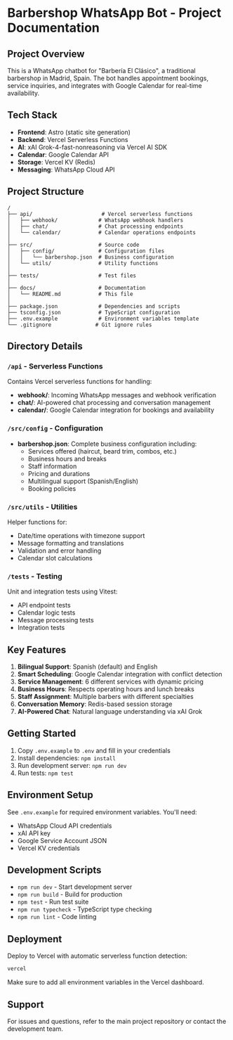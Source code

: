 # Barbershop WhatsApp Bot - Project Documentation

## Project Overview

This is a WhatsApp chatbot for "Barbería El Clásico", a traditional barbershop in Madrid, Spain. The bot handles appointment bookings, service inquiries, and integrates with Google Calendar for real-time availability.

## Tech Stack

- **Frontend**: Astro (static site generation)
- **Backend**: Vercel Serverless Functions
- **AI**: xAI Grok-4-fast-nonreasoning via Vercel AI SDK
- **Calendar**: Google Calendar API
- **Storage**: Vercel KV (Redis)
- **Messaging**: WhatsApp Cloud API

## Project Structure

```
/
├── api/                      # Vercel serverless functions
│   ├── webhook/             # WhatsApp webhook handlers
│   ├── chat/                # Chat processing endpoints
│   └── calendar/            # Calendar operations endpoints
│
├── src/                     # Source code
│   ├── config/              # Configuration files
│   │   └── barbershop.json  # Business configuration
│   └── utils/               # Utility functions
│
├── tests/                   # Test files
│
├── docs/                    # Documentation
│   └── README.md            # This file
│
├── package.json             # Dependencies and scripts
├── tsconfig.json            # TypeScript configuration
├── .env.example             # Environment variables template
└── .gitignore              # Git ignore rules
```

## Directory Details

### `/api` - Serverless Functions

Contains Vercel serverless functions for handling:
- **webhook/**: Incoming WhatsApp messages and webhook verification
- **chat/**: AI-powered chat processing and conversation management
- **calendar/**: Google Calendar integration for bookings and availability

### `/src/config` - Configuration

- **barbershop.json**: Complete business configuration including:
  - Services offered (haircut, beard trim, combos, etc.)
  - Business hours and breaks
  - Staff information
  - Pricing and durations
  - Multilingual support (Spanish/English)
  - Booking policies

### `/src/utils` - Utilities

Helper functions for:
- Date/time operations with timezone support
- Message formatting and translations
- Validation and error handling
- Calendar slot calculations

### `/tests` - Testing

Unit and integration tests using Vitest:
- API endpoint tests
- Calendar logic tests
- Message processing tests
- Integration tests

## Key Features

1. **Bilingual Support**: Spanish (default) and English
2. **Smart Scheduling**: Google Calendar integration with conflict detection
3. **Service Management**: 6 different services with dynamic pricing
4. **Business Hours**: Respects operating hours and lunch breaks
5. **Staff Assignment**: Multiple barbers with different specialties
6. **Conversation Memory**: Redis-based session storage
7. **AI-Powered Chat**: Natural language understanding via xAI Grok

## Getting Started

1. Copy `.env.example` to `.env` and fill in your credentials
2. Install dependencies: `npm install`
3. Run development server: `npm run dev`
4. Run tests: `npm test`

## Environment Setup

See `.env.example` for required environment variables. You'll need:
- WhatsApp Cloud API credentials
- xAI API key
- Google Service Account JSON
- Vercel KV credentials

## Development Scripts

- `npm run dev` - Start development server
- `npm run build` - Build for production
- `npm test` - Run test suite
- `npm run typecheck` - TypeScript type checking
- `npm run lint` - Code linting

## Deployment

Deploy to Vercel with automatic serverless function detection:

```bash
vercel
```

Make sure to add all environment variables in the Vercel dashboard.

## Support

For issues and questions, refer to the main project repository or contact the development team.

